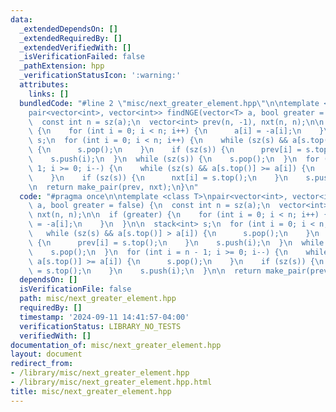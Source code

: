 ```yaml
---
data:
  _extendedDependsOn: []
  _extendedRequiredBy: []
  _extendedVerifiedWith: []
  _isVerificationFailed: false
  _pathExtension: hpp
  _verificationStatusIcon: ':warning:'
  attributes:
    links: []
  bundledCode: "#line 2 \"misc/next_greater_element.hpp\"\n\ntemplate <class T>\n\
    pair<vector<int>, vector<int>> findNGE(vector<T> a, bool greater = false) {\n\
    \  const int n = sz(a);\n  vector<int> prev(n, -1), nxt(n, n);\n\n  if (greater)\
    \ {\n    for (int i = 0; i < n; i++) {\n      a[i] = -a[i];\n    }\n  }\n\n  stack<int>\
    \ s;\n  for (int i = 0; i < n; i++) {\n    while (sz(s) && a[s.top()] > a[i])\
    \ {\n      s.pop();\n    }\n    if (sz(s)) {\n      prev[i] = s.top();\n    }\n\
    \    s.push(i);\n  }\n  while (sz(s)) {\n    s.pop();\n  }\n  for (int i = n -\
    \ 1; i >= 0; i--) {\n    while (sz(s) && a[s.top()] >= a[i]) {\n      s.pop();\n\
    \    }\n    if (sz(s)) {\n      nxt[i] = s.top();\n    }\n    s.push(i);\n  }\n\
    \n  return make_pair(prev, nxt);\n}\n"
  code: "#pragma once\n\ntemplate <class T>\npair<vector<int>, vector<int>> findNGE(vector<T>\
    \ a, bool greater = false) {\n  const int n = sz(a);\n  vector<int> prev(n, -1),\
    \ nxt(n, n);\n\n  if (greater) {\n    for (int i = 0; i < n; i++) {\n      a[i]\
    \ = -a[i];\n    }\n  }\n\n  stack<int> s;\n  for (int i = 0; i < n; i++) {\n \
    \   while (sz(s) && a[s.top()] > a[i]) {\n      s.pop();\n    }\n    if (sz(s))\
    \ {\n      prev[i] = s.top();\n    }\n    s.push(i);\n  }\n  while (sz(s)) {\n\
    \    s.pop();\n  }\n  for (int i = n - 1; i >= 0; i--) {\n    while (sz(s) &&\
    \ a[s.top()] >= a[i]) {\n      s.pop();\n    }\n    if (sz(s)) {\n      nxt[i]\
    \ = s.top();\n    }\n    s.push(i);\n  }\n\n  return make_pair(prev, nxt);\n}"
  dependsOn: []
  isVerificationFile: false
  path: misc/next_greater_element.hpp
  requiredBy: []
  timestamp: '2024-09-11 14:41:57-04:00'
  verificationStatus: LIBRARY_NO_TESTS
  verifiedWith: []
documentation_of: misc/next_greater_element.hpp
layout: document
redirect_from:
- /library/misc/next_greater_element.hpp
- /library/misc/next_greater_element.hpp.html
title: misc/next_greater_element.hpp
---
```

